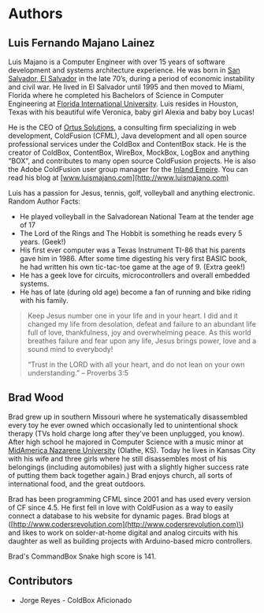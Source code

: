 # Authors

## Luis Fernando Majano Lainez

Luis Majano is a Computer Engineer with over 15 years of software development and systems architecture experience. He was born in [San Salvador, El Salvador](http://en.wikipedia.org/wiki/El_Salvador) in the late 70’s, during a period of economic instability and civil war. He lived in El Salvador until 1995 and then moved to Miami, Florida where he completed his Bachelors of Science in Computer Engineering at [Florida International University](http://fiu.edu). Luis resides in Houston, Texas with his beautiful wife Veronica, baby girl Alexia and baby boy Lucas!

He is the CEO of [Ortus Solutions](http://www.ortussolutions.com), a consulting firm specializing in web development, ColdFusion \(CFML\), Java development and all open source professional services under the ColdBox and ContentBox stack. He is the creator of ColdBox, ContentBox, WireBox, MockBox, LogBox and anything “BOX”, and contributes to many open source ColdFusion projects. He is also the Adobe ColdFusion user group manager for the [Inland Empire](http://www.iecfug.org). You can read his blog at [www.luismajano.com](http://www.luismajano.com)

Luis has a passion for Jesus, tennis, golf, volleyball and anything electronic. Random Author Facts:

* He played volleyball in the Salvadorean National Team at the tender age of 17
* The Lord of the Rings and The Hobbit is something he reads every 5 years. \(Geek!\)
* His first ever computer was a Texas Instrument TI-86 that his parents gave him in 1986. After some time digesting his very first BASIC book, he had written his own tic-tac-toe game at the age of 9. \(Extra geek!\)
* He has a geek love for circuits, microcontrollers and overall embedded systems.
* He has of late \(during old age\) become a fan of running and bike riding with his family.

> Keep Jesus number one in your life and in your heart. I did and it changed my life from desolation, defeat and failure to an abundant life full of love, thankfulness, joy and overwhelming peace. As this world breathes failure and fear upon any life, Jesus brings power, love and a sound mind to everybody!
>
> “Trust in the LORD with all your heart, and do not lean on your own understanding.” – Proverbs 3:5

## Brad Wood

Brad grew up in southern Missouri where he systematically disassembled every toy he ever owned which occasionally led to unintentional shock therapy \(TVs hold charge long after they've been unplugged, you know\). After high school he majored in Computer Science with a music minor at [MidAmerica Nazarene University](http://www.mnu.edu) \(Olathe, KS\). Today he lives in Kansas City with his wife and three girls where he still disassembles most of his belongings \(including automobiles\) just with a slightly higher success rate of putting them back together again.\) Brad enjoys church, all sorts of international food, and the great outdoors.

Brad has been programming CFML since 2001 and has used every version of CF since 4.5. He first fell in love with ColdFusion as a way to easily connect a database to his website for dynamic pages. Brad blogs at \([http://www.codersrevolution.com](http://www.codersrevolution.com)\) and likes to work on solder-at-home digital and analog circuits with his daughter as well as building projects with Arduino-based micro controllers.

Brad's CommandBox Snake high score is 141.

## Contributors

* Jorge Reyes - ColdBox Aficionado

